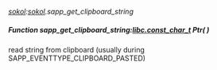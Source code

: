 _[sokol](../../modules/sokol/sokol-module.md):[sokol](../../modules/sokol/sokol-module.md).sapp\_get\_clipboard\_string_
##### Function sapp\_get\_clipboard\_string:[libc.const_char_t](../../modules/libc/libc-const_char_t.md) Ptr(  )
read string from clipboard (usually during SAPP_EVENTTYPE_CLIPBOARD_PASTED)
